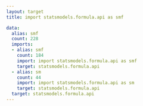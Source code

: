 ```yaml
---
layout: target
title: import statsmodels.formula.api as smf

data:
  alias: smf
  count: 228
  imports:
  - alias: smf
    count: 184
    import: import statsmodels.formula.api as smf
    target: statsmodels.formula.api
  - alias: sm
    count: 44
    import: import statsmodels.formula.api as sm
    target: statsmodels.formula.api
  target: statsmodels.formula.api
---
```

